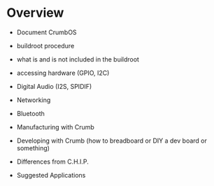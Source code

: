 # Overview

* Document CrumbOS
 * buildroot procedure
 * what is and is not included in the buildroot
 * accessing hardware (GPIO, I2C)
 * Digital Audio (I2S, SPIDIF)
 * Networking
 * Bluetooth
 * Manufacturing with Crumb
 * Developing with Crumb (how to breadboard or DIY a dev board or something)

* Differences from C.H.I.P.

* Suggested Applications

